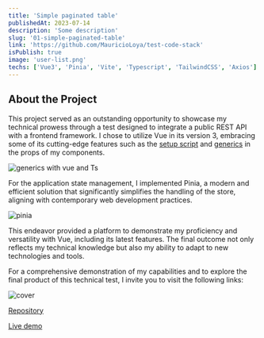 ```yaml
---
title: 'Simple paginated table'
publishedAt: 2023-07-14
description: 'Some description'
slug: '01-simple-paginated-table'
link: 'https://github.com/MauricioLoya/test-code-stack'
isPublish: true
image: 'user-list.png'
techs: ['Vue3', 'Pinia', 'Vite', 'Typescript', 'TailwindCSS', 'Axios']
---
```


## About the Project

This project served as an outstanding opportunity to showcase my technical prowess through a test designed to integrate a public REST API with a frontend framework. I chose to utilize Vue in its version 3, embracing some of its cutting-edge features such as the [setup script](https://vuejs.org/api/sfc-script-setup.html) and [generics](https://vuejs.org/api/sfc-script-setup.html#generics) in the props of my components.

![generics with vue and Ts](/img/projects/generics.png)

For the application state management, I implemented Pinia, a modern and efficient solution that significantly simplifies the handling of the store, aligning with contemporary web development practices.

![pinia](/img/projects/pinia.png)

This endeavor provided a platform to demonstrate my proficiency and versatility with Vue, including its latest features. The final outcome not only reflects my technical knowledge but also my ability to adapt to new technologies and tools.

For a comprehensive demonstration of my capabilities and to explore the final product of this technical test, I invite you to visit the following links:

![cover](/img/user-list.png)

[Repository](https://github.com/MauricioLoya/test-code-stack)

[Live demo](https://test-code-stack.netlify.app/users)
